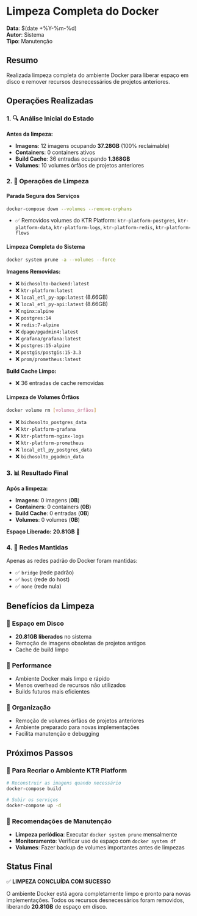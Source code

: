 # Limpeza Completa do Docker

**Data**: $(date +%Y-%m-%d)  
**Autor**: Sistema  
**Tipo**: Manutenção  

## Resumo

Realizada limpeza completa do ambiente Docker para liberar espaço em disco e remover recursos desnecessários de projetos anteriores.

## Operações Realizadas

### 1. 🔍 Análise Inicial do Estado

**Antes da limpeza:**
- **Imagens**: 12 imagens ocupando **37.28GB** (100% reclaimable)
- **Containers**: 0 containers ativos
- **Build Cache**: 36 entradas ocupando **1.368GB**
- **Volumes**: 10 volumes órfãos de projetos anteriores

### 2. 🧹 Operações de Limpeza

#### **Parada Segura dos Serviços**
```bash
docker-compose down --volumes --remove-orphans
```
- ✅ Removidos volumes do KTR Platform: `ktr-platform-postgres`, `ktr-platform-data`, `ktr-platform-logs`, `ktr-platform-redis`, `ktr-platform-flows`

#### **Limpeza Completa do Sistema**
```bash
docker system prune -a --volumes --force
```

**Imagens Removidas:**
- ❌ `bichosolto-backend:latest` 
- ❌ `ktr-platform:latest`
- ❌ `local_etl_py-app:latest` (8.66GB)
- ❌ `local_etl_py-api:latest` (8.66GB)
- ❌ `nginx:alpine`
- ❌ `postgres:14`
- ❌ `redis:7-alpine`
- ❌ `dpage/pgadmin4:latest`
- ❌ `grafana/grafana:latest`
- ❌ `postgres:15-alpine`
- ❌ `postgis/postgis:15-3.3`
- ❌ `prom/prometheus:latest`

**Build Cache Limpo:**
- ❌ 36 entradas de cache removidas

#### **Limpeza de Volumes Órfãos**
```bash
docker volume rm [volumes_órfãos]
```
- ❌ `bichosolto_postgres_data`
- ❌ `ktr-platform-grafana`
- ❌ `ktr-platform-nginx-logs`
- ❌ `ktr-platform-prometheus`
- ❌ `local_etl_py_postgres_data`
- ❌ `bichosolto_pgadmin_data`

### 3. 📊 Resultado Final

**Após a limpeza:**
- **Imagens**: 0 imagens (**0B**)
- **Containers**: 0 containers (**0B**)
- **Build Cache**: 0 entradas (**0B**)
- **Volumes**: 0 volumes (**0B**)

**Espaço Liberado:** **20.81GB** 🎉

### 4. 🔧 Redes Mantidas

Apenas as redes padrão do Docker foram mantidas:
- ✅ `bridge` (rede padrão)
- ✅ `host` (rede do host)
- ✅ `none` (rede nula)

## Benefícios da Limpeza

### 💾 **Espaço em Disco**
- **20.81GB liberados** no sistema
- Remoção de imagens obsoletas de projetos antigos
- Cache de build limpo

### 🚀 **Performance**
- Ambiente Docker mais limpo e rápido
- Menos overhead de recursos não utilizados
- Builds futuros mais eficientes

### 🧹 **Organização**
- Remoção de volumes órfãos de projetos anteriores
- Ambiente preparado para novas implementações
- Facilita manutenção e debugging

## Próximos Passos

### 🔄 **Para Recriar o Ambiente KTR Platform**
```bash
# Reconstruir as imagens quando necessário
docker-compose build

# Subir os serviços
docker-compose up -d
```

### 📝 **Recomendações de Manutenção**
- **Limpeza periódica**: Executar `docker system prune` mensalmente
- **Monitoramento**: Verificar uso de espaço com `docker system df`
- **Volumes**: Fazer backup de volumes importantes antes de limpezas

## Status Final

✅ **LIMPEZA CONCLUÍDA COM SUCESSO**

O ambiente Docker está agora completamente limpo e pronto para novas implementações. Todos os recursos desnecessários foram removidos, liberando **20.81GB** de espaço em disco. 